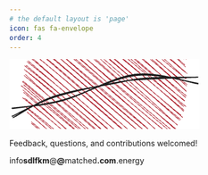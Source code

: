 ```yaml
---
# the default layout is 'page'
icon: fas fa-envelope
order: 4
---
```

![matched-energy](/assets/img/matched-logo-cropped.png)

Feedback, questions, and contributions welcomed!

<span class="email">info<b>sdlfkm</b>@<b>@</b>matched<b>.com</b>.energy</span>
